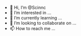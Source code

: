 - 👋 Hi, I’m @Scinnc
- 👀 I’m interested in ...
- 🌱 I’m currently learning ...
- 💞️ I’m looking to collaborate on ...
- 📫 How to reach me ...

<!---
Scinnc/Scinnc is a ✨ special ✨ repository because its `README.md` (this file) appears on your GitHub profile.
You can click the Preview link to take a look at your changes.
--->
